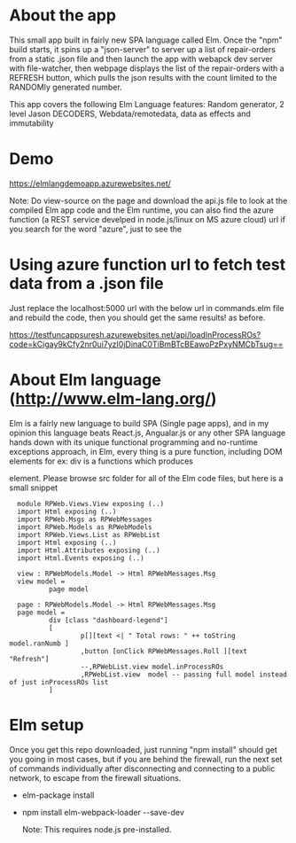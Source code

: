 # About the app

   This small app built in fairly new SPA language called Elm. Once the "npm" build starts, it spins up a "json-server" to server up a list of repair-orders from a static .json file and then launch the app with webapck dev server with file-watcher, then webpage displays the list of the repair-orders with a REFRESH button, which pulls the json results with the count limited to the RANDOMly generated number.

This app covers the following Elm Language features: Random generator, 2 level Jason DECODERS, Webdata/remotedata, data as effects and immutability


# Demo

https://elmlangdemoapp.azurewebsites.net/

Note: Do view-source on the page and download the api.js file to look at the compiled Elm app code and the Elm runtime, you can also find the azure function (a REST service develped in node.js/linux on MS azure cloud) url if you search for the word "azure", just to see the 

# Using azure function url to fetch test data from a .json file

Just replace the localhost:5000 url with the below url in commands.elm file and rebuild the code, then you should get the same results! as before.

https://testfuncappsuresh.azurewebsites.net/api/loadInProcessROs?code=kCigay9kCfy2nr0ui7yzI0jDinaC0TiBmBTcBEawoPzPxyNMCbTsug==

# About Elm language (http://www.elm-lang.org/)

   Elm is a fairly new language to build SPA (Single page apps), and in my opinion this language beats React.js, Angualar.js or any other SPA language hands down with its unique functional programming and no-runtime exceptions approach, in Elm, every thing is a pure function, including DOM elements for ex: div is a functions which produces <div> element. Please browse src folder for all of the Elm code files, but here is a small snippet
   
      module RPWeb.Views.View exposing (..)
      import Html exposing (..)
      import RPWeb.Msgs as RPWebMessages
      import RPWeb.Models as RPWebModels
      import RPWeb.Views.List as RPWebList
      import Html exposing (..)
      import Html.Attributes exposing (..)
      import Html.Events exposing (..)

      view : RPWebModels.Model -> Html RPWebMessages.Msg
      view model =
              page model

      page : RPWebModels.Model -> Html RPWebMessages.Msg
      page model =
              div [class "dashboard-legend"]
              [
                      p[][text <| " Total rows: " ++ toString model.ranNumb ]
                      ,button [onClick RPWebMessages.Roll ][text "Refresh"]
                      --,RPWebList.view model.inProcessROs
                      ,RPWebList.view  model -- passing full model instead of just inProcessROs list
              ]

# Elm setup
Once you get this repo downloaded, just running "npm install" should get you going in most cases, but if you are behind the firewall,
run the next set of commands individually after disconnecting and connecting to a public network, to escape 
from the firewall situations.

- elm-package install

- npm install elm-webpack-loader --save-dev

  Note: This requires node.js pre-installed.


